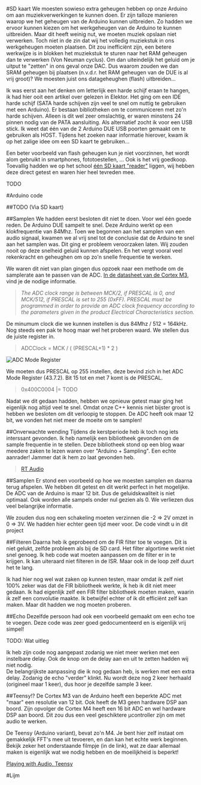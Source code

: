 #SD kaart
We moesten sowieso extra geheugen hebben op onze Arduino om aan muziekverwerkingen te kunnen doen. Er zijn talloze manieren waarop we het geheugen van de Arduino kunnen uitbreiden. Zo hadden we ervoor kunnen kiezen om het werkgeheugen van de Arduino te kunnen uitbreiden. Maar dit heeft weinig nut, we moeten muziek opslaan niet verwerken. Toch niet in de zin dat wij het volledig muziekstuk in ons werkgeheugen moeten plaatsen. Dit zou inefficiënt zijn, een betere werkwijze is in blokken het muziekstuk te sturen naar het RAM geheugen dan te verwerken (Von Neuman cyclus). Om dan uiteindelijk het geluid om je uitput te "zetten" in ons geval onze DAC. 
Dus waarom zouden we dan SRAM geheugen bij plaatsen (n.v.d.r. het RAM geheugen van de DUE is al vrij groot)? We moesten juist ons datageheughen (flash) uitbreiden...

Ik was eerst aan het denken om letterlijk een harde schijf eraan te hangen, ik had hier ooit een artikel over gelezen in Elektor. Het ging om een IDE harde schijf (SATA harde schijven zijn veel te snel om nuttig te gebruiken met een Arduino). Er bestaan bibliotheken om te communiceren met zo'n harde schijven. Alleen is dit wel zeer omslachtig, er waren minstens 24 pinnen nodig van de PATA aansluiting. Als alternatief zocht ik voor een USB stick. Ik weet dat één van de 2 Arduino DUE USB poorten gemaakt om te gebruiken als HOST. Tijdens het zoeken naar informatie hierover, kwam ik op het zalige idee om een SD kaart te gebruiken...

Een beter voorbeeld van flash geheugen kun je niet voorzinnen, het wordt alom gebruikt in smartphones, fototoestellen, ... Ook is het vrij goedkoop. Toevallig hadden we op het school [één SD kaart "reader"](http://cdn1.bigcommerce.com/server800/a8995/products/561/images/1378/SDCardReader_2_1760__92122.1383080948.1280.1280.jpg?c=2) liggen, wij hebben deze direct getest en waren hier heel tevreden mee.

TODO

#Arduino code

##TODO (Via SD kaart)

##Samplen
We hadden eerst besloten dit niet te doen. Voor wel één goede reden. De Arduino DUE sampelt te snel. Deze Arduino werkt op een klokfrequentie van 84Mhz. Toen we begonnen aan het samplen van een audio signaal, kwamen we al vrij snel tot de conclusie dat de Arduino te snel aan het samplen was. Dit ging er probleem veroorzaken laten. Wij zouden nooit op deze snelheid geluid kunnen afspelen. En het vergt vooral veel rekenkracht en geheughen om op zo'n snelle frequentie te werken.

We waren dit niet van plan gingen dus opzoek naar een methode om de samplerate aan te passen van de ADC. [In de datasheet van de Cortex M3](http://www.atmel.com/images/atmel-11057-32-bit-cortex-m3-microcontroller-sam3x-sam3a_datasheet.pdf), vind je de nodige informatie. 

>*The ADC clock range is between MCK/2, if PRESCAL is 0, and MCK/512, if PRESCAL is set to 255 (0xFF).
PRESCAL must be programmed in order to provide an ADC clock frequency according to the parameters given in
the product Electrical Characteristics section.*

De minumum clock die we kunnen instellen is dus 84Mhz / 512 = 164kHz. Nog steeds een pak te hoog maar wel het proberen waard.
We stellen dus de juiste register in.

> ADCClock = MCK / ( (PRESCAL+1) * 2 )

![ADC Mode Register](http://i.imgur.com/vuKVgcL.png)

We moeten dus PRESCAL op 255 instellen, deze bevind zich in het ADC Mode Register (43.7.2). Bit 15 tot en met 7 komt is de PRESCAL.

>  0x400C0004 |= TODO

Nadat we dit gedaan hadden, hebben we opnieuw getest maar ging het eigenlijk nog altijd veel te snel. Omdat onze C++ kennis niet bijster groot is hebben we besloten om dit verloopig te stoppen. De ADC heeft ook maar 12 bit, we vonden het niet meer de moeite om te samplen!

##Onverwachte wending
Tijdens de kerstperiode heb ik toch nog iets interssant gevonden. Ik heb namelijk een bibliotheek gevonden om de sample frequentie in te stellen. Deze bibliotheek stond op een blog waar meedere zaken te lezen waren over "Arduino + Sampling". Een echte aanrader! Jammer dat ik hem zo laat gevonden heb.

> [RT Audio](http://www.rtaudio.co.uk/liboverview/)

##Samplen
Er stond een voorbeeld op hoe we moesten samplen en daarna terug afspelen. We hebben dit getest en dit werkt perfect in het mogelijke. De ADC van de Arduino is maar 12 bit. Dus de geluidskwaliteit is niet optimaal. Ook worden alle sampels onder nul gezien als 0. We verliezen dus veel belangrijke informatie.

We zouden dus nog een schakeling moeten verzinnen die -2 => 2V omzet in 0 => 3V. We hadden hier echter geen tijd meer voor. 
De code vindt u in dit project

##Filteren
Daarna heb ik geprobeerd om de FIR filter toe te voegen. Dit is niet gelukt, zelfde probleem als bij de SD card. Het filter algortime werkt niet snel genoeg. Ik heb code wat moeten aanpassen om de filter er in te krijgen. Ik kan uiteraard niet filteren in de ISR. Maar ook in de loop zelf duurt het te lang.

Ik had hier nog wel wat zaken op kunnen testen, maar omdat ik zelf niet 100% zeker was dat de FIR bibliotheek werkte, ik heb ik dit niet meer gedaan. Ik had eigenlijk zelf een FIR filter bibliotheek moeten maken, waarin ik zelf een convolutie maakte. Ik betwijfel echter of ik dit efficiënt zelf kan maken. Maar dit hadden we nog moeten proberen.

##Echo
Dezelfde persoon had ook een voorbeeld gemaakt om een echo toe te voegen. Deze code was zeer goed gedocumenteerd en is eigenlijk vrij simpel! 

TODO: Wat uitleg

Ik heb zijn code nog aangepast zodanig we niet meer werken met een instelbare delay. Ook de knop om de delay aan en uit te zetten hadden wij niet nodig. </br>
De belangrijkste aanpassing die ik nog gedaan heb, is werken met een extra delay. Zodanig de echo "verder" klinkt. Nu wordt deze nog 2 keer herhaald (origineel maar 1 keer), dus hoor je dezelfde sample 3 keer. 

##Teensy!?
De Cortex M3 van de Arduino heeft een beperkte ADC met "maar" een resolutie van 12 bit. Ook heeft de M3 geen hardware DSP aan boord. Zijn opvolger de Cortex M4 heeft een 16 bit ADC en wel hardware DSP aan boord. Dit zou dus een veel geschiktere µcontroller zijn om met audio te werken.

De Teensy (Arduino variant), bevat zo'n M4. Je bent hier zelf instaat om gemakkelijk FFT's mee uit tevoeren, en dan kan het echte werk beginnen. Bekijk zeker het onderstaande filmpje (in de link), wat ze daar allemaal maken is eigenlijk wat we nodig hebben en de moeilijkheid is beperkt!

[Playing with Audio, Teensy](http://www.pjrc.com/teensy/td_libs_Audio.html)


#Lijm
